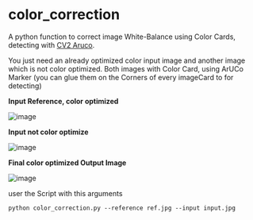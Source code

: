 # color_correction
A python function to correct image White-Balance using Color Cards, detecting with [CV2 Aruco](https://docs.opencv.org/4.x/d5/dae/tutorial_aruco_detection.html).


You just need an already optimized color input image and another image which is not color optimized. Both images with Color Card, using ArUCo Marker (you can glue them on the Corners of every imageCard to for detecting)

**Input Reference, color optimized**

![image](https://user-images.githubusercontent.com/67874406/187906176-23303477-0dd7-4ef8-ae05-1e36f3e82de7.png)

**Input not color optimize**

![image](https://user-images.githubusercontent.com/67874406/187906327-8a42dcf2-c312-4ce7-b336-6f8d4f310788.png)


**Final color optimized Output Image**

![image](https://user-images.githubusercontent.com/67874406/187906458-244286b9-70c5-4b6f-8f35-bdee9908573a.png)


user the Script with this arguments

`python color_correction.py --reference ref.jpg --input input.jpg`
